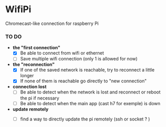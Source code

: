 # WifiPi
Chromecast-like connection for raspberry Pi


### TO DO
 - **the "first connection"**
   - [X] Be able to connect from wifi or ethernet
   - [ ] Save multiple wifi connection (only 1 is allowed for now)

 - **the "reconnection"**
   - [X] If one of the saved network is reachable, try to reconnect a little longer
   - [X] If none of them is reachable go directly to "new connection"

 - **connection lost**
   - [ ] Be able to detect when the network is lost and reconnect or reboot the pi if necessary
   - [ ] Be able to detect when the main app (cast h7 for exemple) is down

  - **update remotely**
    - [ ] find a way to directly update the pi remotely (ssh or socket ? )

